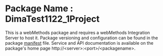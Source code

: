 # Package Name : DimaTest1122_1Project
This is a webMethods package and requires a webMethods Integration Server to host it. Package versioning and configuration can be found in the package [manifest](./DimaTest1122_1Project/manifest.v3) file. Service and API documentation is available on the package's home page http://&lt;server&gt;:&lt;port&gt;/&lt;packagename>.